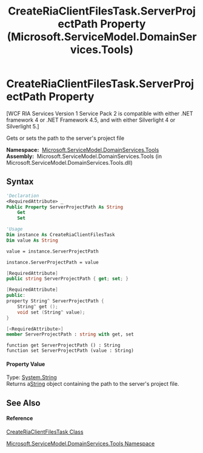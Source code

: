 ﻿---
title: CreateRiaClientFilesTask.ServerProjectPath Property  (Microsoft.ServiceModel.DomainServices.Tools)
TOCTitle: ServerProjectPath Property
ms:assetid: P:Microsoft.ServiceModel.DomainServices.Tools.CreateRiaClientFilesTask.ServerProjectPath
ms:mtpsurl: https://msdn.microsoft.com/en-us/library/microsoft.servicemodel.domainservices.tools.createriaclientfilestask.serverprojectpath(v=VS.91)
ms:contentKeyID: 32336232
ms.date: 01/27/2012
mtps_version: v=VS.91
f1_keywords:
- Microsoft.ServiceModel.DomainServices.Tools.CreateRiaClientFilesTask.ServerProjectPath
- Microsoft.ServiceModel.DomainServices.Tools.CreateRiaClientFilesTask.get_ServerProjectPath
- Microsoft.ServiceModel.DomainServices.Tools.CreateRiaClientFilesTask.set_ServerProjectPath
dev_langs:
- CSharp
- JScript
- VB
- FSharp
- c++
api_location:
- microsoft.servicemodel.domainservices.tools.dll
api_name:
- Microsoft.ServiceModel.DomainServices.Tools.CreateRiaClientFilesTask.get_ServerProjectPath
- Microsoft.ServiceModel.DomainServices.Tools.CreateRiaClientFilesTask.ServerProjectPath
- Microsoft.ServiceModel.DomainServices.Tools.CreateRiaClientFilesTask.set_ServerProjectPath
api_type:
- Managed
topic_type:
- apiref
- kbSyntax
product_family_name: VS
ROBOTS: INDEX,FOLLOW
---

# CreateRiaClientFilesTask.ServerProjectPath Property

\[WCF RIA Services Version 1 Service Pack 2 is compatible with either .NET framework 4 or .NET Framework 4.5, and with either Silverlight 4 or Silverlight 5.\]

Gets or sets the path to the server's project file

**Namespace:**  [Microsoft.ServiceModel.DomainServices.Tools](gg153739\(v=vs.91\).md)  
**Assembly:**  Microsoft.ServiceModel.DomainServices.Tools (in Microsoft.ServiceModel.DomainServices.Tools.dll)

## Syntax

``` vb
'Declaration
<RequiredAttribute> _
Public Property ServerProjectPath As String
    Get
    Set
```

``` vb
'Usage
Dim instance As CreateRiaClientFilesTask
Dim value As String

value = instance.ServerProjectPath

instance.ServerProjectPath = value
```

``` csharp
[RequiredAttribute]
public string ServerProjectPath { get; set; }
```

``` c++
[RequiredAttribute]
public:
property String^ ServerProjectPath {
    String^ get ();
    void set (String^ value);
}
```

``` fsharp
[<RequiredAttribute>]
member ServerProjectPath : string with get, set
```

``` jscript
function get ServerProjectPath () : String
function set ServerProjectPath (value : String)
```

#### Property Value

Type: [System.String](https://msdn.microsoft.com/en-us/library/s1wwdcbf)  
Returns a[String](https://msdn.microsoft.com/en-us/library/s1wwdcbf) object containing the path to the server's project file.  

## See Also

#### Reference

[CreateRiaClientFilesTask Class](gg153718\(v=vs.91\).md)

[Microsoft.ServiceModel.DomainServices.Tools Namespace](gg153739\(v=vs.91\).md)

